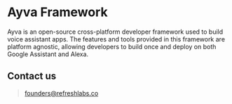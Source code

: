 # Ayva Framework

Ayva is an open-source cross-platform developer framework used to build voice assistant apps. The features and tools provided in this framework are platform agnostic, allowing developers to build once and deploy on both Google Assistant and Alexa.

## Contact us

> founders@refreshlabs.co